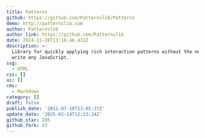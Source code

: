 ```yaml
---
title: Patterns
github: https://github.com/Patternslib/Patterns
demo: http://patternslib.com
author: Patternslib
author_link: https://github.com/Patternslib
date: 2024-11-28T13:16:48.432Z
description: >-
  Library for quickly applying rich interaction patterns without the need to
  write any JavaScript.
ssg:
  - HTML
css: []
ui: []
cms:
  - Markdown
category: []
draft: false
publish_date: '2011-07-18T13:05:37Z'
update_date: '2025-02-14T12:23:14Z'
github_star: 105
github_fork: 43
---
```

